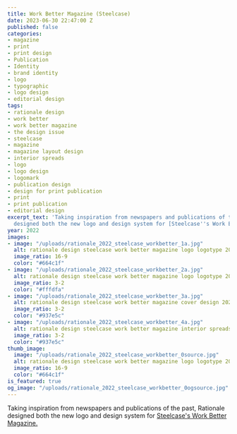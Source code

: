 ```yaml
---
title: Work Better Magazine (Steelcase)
date: 2023-06-30 22:47:00 Z
published: false
categories:
- magazine
- print
- print design
- Publication
- Identity
- brand identity
- logo
- typographic
- logo design
- editorial design
tags:
- rationale design
- work better
- work better magazine
- the design issue
- steelcase
- magazine
- magazine layout design
- interior spreads
- logo
- logo design
- logomark
- publication design
- design for print publication
- print
- print publication
- editorial design
excerpt_text: 'Taking inspiration from newspapers and publications of the past, Rationale
  designed both the new logo and design system for [Steelcase''s Work Better Magazine.](https://www.steelcase.com/work-better-magazine/) '
year: 2022
images:
- image: "/uploads/rationale_2022_steelcase_workbetter_1a.jpg"
  alt: rationale design steelcase work better magazine logo logotype 2022
  image_ratio: 16-9
  color: "#664c1f"
- image: "/uploads/rationale_2022_steelcase_workbetter_2a.jpg"
  alt: rationale design steelcase work better magazine logo logotype 2022
  image_ratio: 3-2
  color: "#fffdfa"
- image: "/uploads/rationale_2022_steelcase_workbetter_3a.jpg"
  alt: rationale design steelcase work better magazine cover design 2022
  image_ratio: 3-2
  color: "#937e5c"
- image: "/uploads/rationale_2022_steelcase_workbetter_4a.jpg"
  alt: rationale design steelcase work better magazine interior spreads 2022
  image_ratio: 3-2
  color: "#937e5c"
thumb_image:
  image: "/uploads/rationale_2022_steelcase_workbetter_0source.jpg"
  alt: rationale design steelcase work better magazine logo logotype 2022
  image_ratio: 16-9
  color: "#664c1f"
is_featured: true
og_image: "/uploads/rationale_2022_steelcase_workbetter_0ogsource.jpg"
---
```


Taking inspiration from newspapers and publications of the past, Rationale designed both the new logo and design system for [Steelcase's Work Better Magazine.](https://www.steelcase.com/work-better-magazine/) 